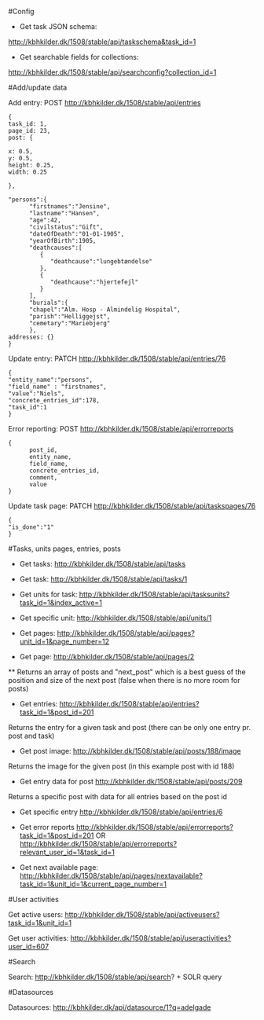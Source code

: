
#Config

* Get task JSON schema:

http://kbhkilder.dk/1508/stable/api/taskschema&task_id=1

* Get searchable fields for collections:

http://kbhkilder.dk/1508/stable/api/searchconfig?collection_id=1


#Add/update data

Add entry:
POST
http://kbhkilder.dk/1508/stable/api/entries
```
{
task_id: 1,
page_id: 23, 
post: {

x: 0.5,
y: 0.5,
height: 0.25,
width: 0.25

},

"persons":{  
      "firstnames":"Jensine",
      "lastname":"Hansen",
      "age":42,
      "civilstatus":"Gift",
      "dateOfDeath":"01-01-1905",
      "yearOfBirth":1905,
      "deathcauses":[  
         {  
            "deathcause":"lungebtændelse"
         },
         {  
            "deathcause":"hjertefejl"
         }
      ],
      "burials":{
      "chapel":"Alm. Hosp - Almindelig Hospital",
      "parish":"Helliggejst",
      "cemetary":"Mariebjerg"
      },
addresses: {}
}
```

Update entry:
PATCH
http://kbhkilder.dk/1508/stable/api/entries/76

```
{  
"entity_name":"persons",
"field_name" : "firstnames",
"value":"Niels",
"concrete_entries_id":178,
"task_id":1
}
```

Error reporting: POST
http://kbhkilder.dk/1508/stable/api/errorreports
```
{
      post_id,
      entity_name,
      field_name,
      concrete_entries_id,
      comment,
      value
}
```

Update task page:
PATCH
http://kbhkilder.dk/1508/stable/api/taskspages/76

```
{  
"is_done":"1"
}
```

#Tasks, units pages, entries, posts

* Get tasks:
http://kbhkilder.dk/1508/stable/api/tasks


* Get task:
http://kbhkilder.dk/1508/stable/api/tasks/1

* Get units for task:
http://kbhkilder.dk/1508/stable/api/tasksunits?task_id=1&index_active=1

* Get specific unit:
http://kbhkilder.dk/1508/stable/api/units/1

* Get pages:
http://kbhkilder.dk/1508/stable/api/pages?unit_id=1&page_number=12

* Get page:
http://kbhkilder.dk/1508/stable/api/pages/2

** Returns an array of posts and "next_post" which is a best guess of the position and size of the next post (false when there is no more room for posts)


* Get entries:
http://kbhkilder.dk/1508/stable/api/entries?task_id=1&post_id=201

Returns the entry for a given task and post (there can be only one entry pr. post and task)

* Get post image:
http://kbhkilder.dk/1508/stable/api/posts/188/image

Returns the image for the given post (in this example post with id 188)

* Get entry data for post
http://kbhkilder.dk/1508/stable/api/posts/209

Returns a specific post with data for all entries based on the post id

* Get specific entry
http://kbhkilder.dk/1508/stable/api/entries/6

* Get error reports
http://kbhkilder.dk/1508/stable/api/errorreports?task_id=1&post_id=201
OR
http://kbhkilder.dk/1508/stable/api/errorreports?relevant_user_id=1&task_id=1


* Get next available page:
http://kbhkilder.dk/1508/stable/api/pages/nextavailable?task_id=1&unit_id=1&current_page_number=1


#User activities

Get active users:
http://kbhkilder.dk/1508/stable/api/activeusers?task_id=1&unit_id=1

Get user activities:
http://kbhkilder.dk/1508/stable/api/useractivities?user_id=607


#Search

Search:
http://kbhkilder.dk/1508/stable/api/search? + SOLR query

#Datasources

Datasources:
http://kbhkilder.dk/api/datasource/1?q=adelgade
